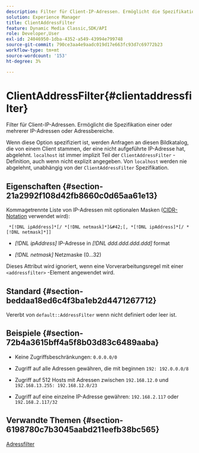 ```yaml
---
description: Filter für Client-IP-Adressen. Ermöglicht die Spezifikation einer oder mehrerer IP-Adressen oder Adressbereiche.
solution: Experience Manager
title: ClientAddressFilter
feature: Dynamic Media Classic,SDK/API
role: Developer,User
exl-id: 24046950-1dba-4352-a549-43994e799748
source-git-commit: 790ce3aa4e9aadc019d17e663fc93d7c69772b23
workflow-type: tm+mt
source-wordcount: '153'
ht-degree: 3%

---
```


# ClientAddressFilter{#clientaddressfilter}

Filter für Client-IP-Adressen. Ermöglicht die Spezifikation einer oder mehrerer IP-Adressen oder Adressbereiche.

Wenn diese Option spezifiziert ist, werden Anfragen an diesen Bildkatalog, die von einem Client stammen, der eine nicht aufgeführte IP-Adresse hat, abgelehnt. `localhost` ist immer implizit Teil der `ClientAddressFilter` -Definition, auch wenn nicht explizit angegeben. Von `localhost` werden nie abgelehnt, unabhängig von der `ClientAddressFilter` Spezifikation.

## Eigenschaften {#section-21a2992f108d42fb8660c0d65aa61e13}

Kommagetrennte Liste von IP-Adressen mit optionalen Masken ([CIDR-Notation](https://en.wikipedia.org/wiki/Classless_Inter-Domain_Routing#CIDR_notation) verwendet wird):

` *[!DNL ipAddress]*[/ *[!DNL netmask]*]&#42;[, *[!DNL ipAddress]*[/ *[!DNL netmask]*]]`

* *[!DNL ipAddress]* IP-Adresse in *[!DNL ddd.ddd.ddd.ddd]* format

* *[!DNL netmask]* Netzmaske (0...32)

Dieses Attribut wird ignoriert, wenn eine Vorverarbeitungsregel mit einer `<addressfilter>` -Element angewendet wird.

## Standard {#section-beddaa18ed6c4f3ba1eb2d4471267712}

Vererbt von `default::AddressFilter` wenn nicht definiert oder leer ist.

## Beispiele {#section-72b4a3615bff4a5f8b03d83c6489aaba}

* Keine Zugriffsbeschränkungen: `0.0.0.0/0`
* Zugriff auf alle Adressen gewähren, die mit beginnen `192: 192.0.0.0/8`
* Zugriff auf 512 Hosts mit Adressen zwischen `192.168.12.0` und `192.168.13.255: 192.168.12.0/23`

* Zugriff auf eine einzelne IP-Adresse gewähren: `192.168.2.117` oder `192.168.2.117/32`

## Verwandte Themen {#section-6198780c7b3045aabd211eefb38bc565}

[Adressfilter](../../../../../ir-api/material-cat/image-rendering-api-ref/c-ir-material-catalog/c-ir-attributes-reference/r-ir-clientaddressfilter.md#reference-52a541cec0b0424faf263d1fb4946b5f)
